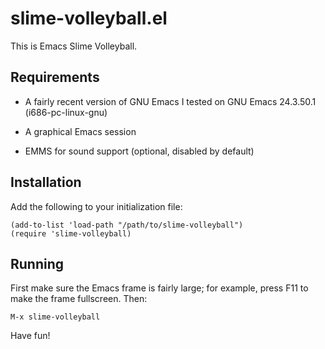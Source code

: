 slime-volleyball.el
===================

This is Emacs Slime Volleyball.

Requirements
------------

* A fairly recent version of GNU Emacs
  I tested on GNU Emacs 24.3.50.1 (i686-pc-linux-gnu)

* A graphical Emacs session

* EMMS for sound support (optional, disabled by default)

Installation
------------

Add the following to your initialization file:

    (add-to-list 'load-path "/path/to/slime-volleyball")
    (require 'slime-volleyball)

Running
-------

First make sure the Emacs frame is fairly large; for example, press F11 to make
the frame fullscreen.  Then:

    M-x slime-volleyball

Have fun!

